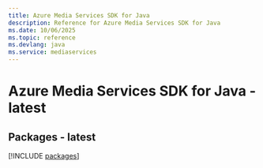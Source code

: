 ```yaml
---
title: Azure Media Services SDK for Java
description: Reference for Azure Media Services SDK for Java
ms.date: 10/06/2025
ms.topic: reference
ms.devlang: java
ms.service: mediaservices
---
```

# Azure Media Services SDK for Java - latest
## Packages - latest
[!INCLUDE [packages](media-services-index.md)]